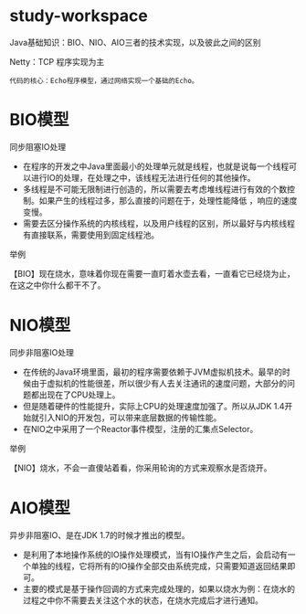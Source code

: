 # study-workspace
Java基础知识：BIO、NIO、AIO三者的技术实现，以及彼此之间的区别

Netty：TCP 程序实现为主

    代码的核心：Echo程序模型，通过网络实现一个基础的Echo。

# BIO模型

同步阻塞IO处理

- 在程序的开发之中Java里面最小的处理单元就是线程，也就是说每一个线程可以进行IO的处理，在处理之中，该线程无法进行任何的其他操作。
- 多线程是不可能无限制进行创造的，所以需要去考虑堆线程进行有效的个数控制。如果产生的线程过多，那么直接的问题在于，处理性能降低 ，响应的速度变慢。
- 需要去区分操作系统的内核线程，以及用户线程的区别，所以最好与内核线程有直接联系，需要使用到固定线程池。

举例

【BIO】现在烧水，意味着你现在需要一直盯着水壶去看，一直看它已经烧为止，在这之中你什么都干不了。


# NIO模型

同步非阻塞IO处理

- 在传统的Java环境里面，最初的程序需要依赖于JVM虚拟机技术。最早的时候由于虚拟机的性能很差，所以很少有人去关注通讯的速度问题，大部分的问题都出现在了CPU处理上。
- 但是随着硬件的性能提升，实际上CPU的处理速度加强了。所以从JDK 1.4开始就引入NIO的开发包，可以带来底层数据的传输性能。
- 在NIO之中采用了一个Reactor事件模型，注册的汇集点Selector。

举例

【NIO】烧水，不会一直傻站着看，你采用轮询的方式来观察水是否烧开。



# AIO模型

异步非阻塞IO、是在JDK 1.7的时候才推出的模型。

- 是利用了本地操作系统的IO操作处理模式，当有IO操作产生之后，会启动有一个单独的线程，它将所有的IO操作全部交由系统完成，只需要知道返回结果即可。
- 主要的模式是基于操作回调的方式来完成处理的，如果以烧水为例：在烧水的过程之中你不需要去关注这个水的状态，在烧水完成后才进行通知。



